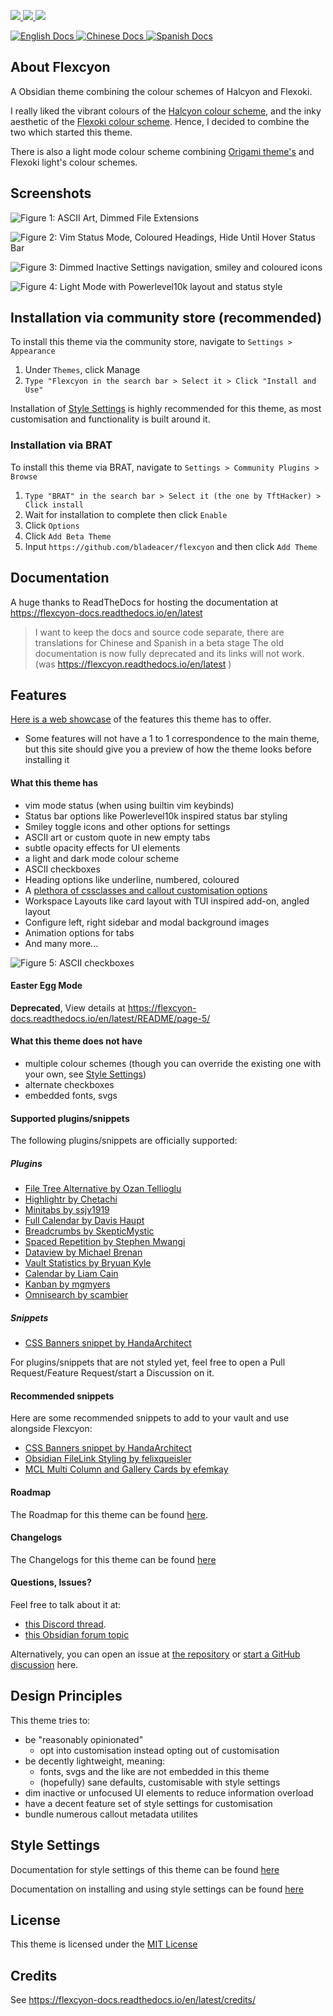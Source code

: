 <p align="left">
    <a href="https://www.moritzjung.dev/obsidian-stats/themes/flexcyon-1/">
        <img src="https://img.shields.io/badge/dynamic/json?query=%24%5B%22flexcyon%22%5D.download&url=https%3A%2F%2Freleases.obsidian.md%2Fstats%2Ftheme&style=for-the-badge&label=Downloads&logo=obsidian" referrerpolicy="noreferrer">
    </a>
    <a href="https://github.com/bladeacer/flexcyon/blob/master/LICENSE">
        <img src="https://img.shields.io/github/license/bladeacer/flexcyon?style=for-the-badge" referrerpolicy="noreferrer"> 
    </a>
    <a href="https://github.com/bladeacer/flexcyon/releases/latest">
        <img src="https://img.shields.io/github/v/release/bladeacer/flexcyon?style=for-the-badge&sort=semver" referrerpolicy="noreferrer">
    </a>
</p>
<p align="left">
    <a href="https://flexcyon-docs.readthedocs.io/en/latest/">
      <img alt="English Docs" src="https://img.shields.io/readthedocs/flexcyon-docs?style=for-the-badge&label=English%20Docs" referrerpolicy="noreferrer">
    </a>
    <a href="https://flexcyon-docs.readthedocs.io/zh-cn/latest/">
      <img alt="Chinese Docs" src="https://img.shields.io/readthedocs/flexcyon-docs-cn?style=for-the-badge&label=Chinese%20Docs" referrerpolicy="noreferrer">
    </a>
    <a href="https://flexcyon-docs.readthedocs.io/es/latest/">
      <img alt="Spanish Docs" src="https://img.shields.io/readthedocs/flexcyon-docs-es?style=for-the-badge&label=Spanish%20Docs" referrerpolicy="noreferrer">
    </a>
</p>

## About Flexcyon

A Obsidian theme combining the colour schemes of Halcyon and Flexoki.

I really liked the vibrant colours of the [Halcyon colour scheme](https://halcyon-theme.netlify.app/), and the inky aesthetic of the [Flexoki colour scheme](https://stephango.com/flexoki). Hence, I decided to combine the two which started this theme.

There is also a light mode colour scheme combining [Origami theme's](https://github.com/7368697661/Origami) and Flexoki light's colour schemes.

## Screenshots

![Figure 1: ASCII Art, Dimmed File Extensions](./docs/showcase1.png)

![Figure 2: Vim Status Mode, Coloured Headings, Hide Until Hover Status Bar](./docs/showcase2.png)

![Figure 3: Dimmed Inactive Settings navigation, smiley and coloured icons](./docs/showcase3.png)

![Figure 4: Light Mode with Powerlevel10k layout and status style](./docs/showcase4.png)

## Installation via community store (recommended)

To install this theme via the community store, navigate to `Settings > Appearance`

1. Under `Themes`, click Manage
2. `Type "Flexcyon in the search bar > Select it > Click "Install and Use"`

Installation of [Style Settings](#style-settings) is highly recommended for this theme, as most customisation and functionality is built around it.

### Installation via BRAT

To install this theme via BRAT, navigate to `Settings > Community Plugins > Browse`

1. `Type "BRAT" in the search bar > Select it (the one by TftHacker) > Click install`
2. Wait for installation to complete then click `Enable`
3. Click `Options`
4. Click `Add Beta Theme`
5. Input `https://github.com/bladeacer/flexcyon` and then click `Add Theme`

## Documentation

A huge thanks to ReadTheDocs for hosting the documentation at https://flexcyon-docs.readthedocs.io/en/latest

> I want to keep the docs and source code separate, there are translations for Chinese and Spanish in a beta stage
> The old documentation is now fully deprecated and its links will not work.
> (was https://flexcyon.readthedocs.io/en/latest )

## Features

[Here is a web showcase](https://share.note.sx/j4wqojpy#xi8TbTY58w4JaoiHcPdRJA+V60W3jT0qDoLyUhkTE3U) of the features this theme has to offer.

- Some features will not have a 1 to 1 correspondence to the main theme, but this site should give you a preview of how the theme looks before installing it

#### What this theme has

- vim mode status (when using builtin vim keybinds)
- Status bar options like Powerlevel10k inspired status bar styling
- Smiley toggle icons and other options for settings
- ASCII art or custom quote in new empty tabs
- subtle opacity effects for UI elements
- a light and dark mode colour scheme
- ASCII checkboxes
- Heading options like underline, numbered, coloured
- A [plethora of cssclasses and callout customisation options](https://flexcyon-docs.readthedocs.io/en/latest/Styling/CSS-Classes/)
- Workspace Layouts like card layout with TUI inspired add-on, angled layout
- Configure left, right sidebar and modal background images
- Animation options for tabs
- And many more...

![Figure 5: ASCII checkboxes](./docs/ascii_checkboxes1.png)

#### Easter Egg Mode

**Deprecated**, View details at https://flexcyon-docs.readthedocs.io/en/latest/README/page-5/

#### What this theme does not have

- multiple colour schemes (though you can override the existing one with your own, see [Style Settings](#style-settings))
- alternate checkboxes
- embedded fonts, svgs

#### Supported plugins/snippets

The following plugins/snippets are officially supported:

##### Plugins

- [File Tree Alternative by Ozan Tellioglu](https://github.com/ozntel/file-tree-alternative)
- [Highlightr by Chetachi](https://github.com/chetachiezikeuzor/Highlightr-Plugin)
- [Minitabs by ssjy1919](https://github.com/ssjy1919/Obsidian-minitabs)
- [Full Calendar by Davis Haupt](https://github.com/obsidian-community/obsidian-full-calendar)
- [Breadcrumbs by SkepticMystic](https://github.com/SkepticMystic/breadcrumbs)
- [Spaced Repetition by Stephen Mwangi](https://github.com/st3v3nmw/obsidian-spaced-repetition)
- [Dataview by Michael Brenan](https://github.com/blacksmithgu/obsidian-dataview)
- [Vault Statistics by Bryuan Kyle](https://github.com/bkyle/obsidian-vault-statistics-plugin)
- [Calendar by Liam Cain](https://github.com/liamcain/obsidian-calendar-plugin)
- [Kanban by mgmyers](https://github.com/mgmeyers/obsidian-kanban)
- [Omnisearch by scambier](https://github.com/scambier/obsidian-omnisearch)

##### Snippets

- [CSS Banners snippet by HandaArchitect](https://github.com/HandaArchitect/obsidian-banner-snippet)

For plugins/snippets that are not styled yet, feel free to open a Pull Request/Feature Request/start a Discussion on it.

#### Recommended snippets

Here are some recommended snippets to add to your vault and use alongside Flexcyon:

- [CSS Banners snippet by HandaArchitect](https://github.com/HandaArchitect/obsidian-banner-snippet)
- [Obsidian FileLink Styling by felixqueisler](https://github.com/felixqueisler/Obsidian-FileLink-Styling)
- [MCL Multi Column and Gallery Cards by efemkay](https://github.com/efemkay/obsidian-modular-css-layout)

#### Roadmap

The Roadmap for this theme can be found [here](https://flexcyon-docs.readthedocs.io/en/latest/README/roadmap/).

#### Changelogs

The Changelogs for this theme can be found [here](https://flexcyon-docs.readthedocs.io/en/latest/changelogs/)

#### Questions, Issues?

Feel free to talk about it at:

- [this Discord thread](https://discord.com/channels/686053708261228577/1338130333698359357).
- [this Obsidian forum topic](https://forum.obsidian.md/t/flexcyon-a-dark-theme-for-obsidian/99869)

Alternatively, you can open an issue at [the repository](https://github.com/bladeacer/flexcyon/issues) or [start a GitHub discussion](https://github.com/bladeacer/flexcyon/discussions) here.

## Design Principles

This theme tries to:

- be "reasonably opinionated"
  - opt into customisation instead opting out of customisation
- be decently lightweight, meaning:
  - fonts, svgs and the like are not embedded in this theme
  - (hopefully) sane defaults, customisable with style settings
- dim inactive or unfocused UI elements to reduce information overload
- have a decent feature set of style settings for customisation
- bundle numerous callout metadata utilites

## Style Settings

Documentation for style settings of this theme can be found [here](https://flexcyon-docs.readthedocs.io/en/latest/Styling/Style-Settings)

Documentation on installing and using style settings can be found [here](https://github.com/mgmeyers/obsidian-style-settings)

## License

This theme is licensed under the [MIT License](https://github.com/bladeacer/flexcyon/blob/master/LICENSE)

## Credits

See https://flexcyon-docs.readthedocs.io/en/latest/credits/
